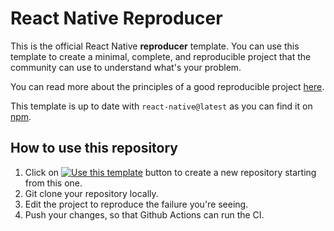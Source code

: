 # React Native Reproducer

This is the official React Native **reproducer** template. 
You can use this template to create a minimal, complete, and reproducible project that the community can use to understand what's your problem.

You can read more about the principles of a good reproducible project [here](https://stackoverflow.com/help/mcve).

This template is up to date with `react-native@latest` as you can find it on [npm](https://www.npmjs.com/package/react-native/v/latest).

## How to use this repository

1. Click on [![Use this template](https://img.shields.io/badge/-Use%20this%20template-brightgreen)](https://github.com/cortinico/reproducer-react-native/generate) button to create a new repository starting from this one.
2. Git clone your repository locally.
3. Edit the project to reproduce the failure you're seeing.
4. Push your changes, so that Github Actions can run the CI.
